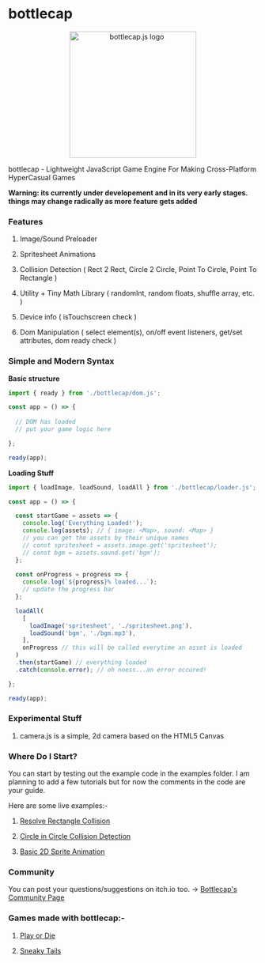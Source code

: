 # bottlecap

<p align="center">

<img src="https://bottlecap.js.org/logo.png" width="256" alt="bottlecap.js logo">

</p>

bottlecap - Lightweight JavaScript Game Engine For Making Cross-Platform HyperCasual Games

**Warning: its currently under developement and in its very early stages. things may change radically as more feature gets added**

### Features

1) Image/Sound Preloader

2) Spritesheet Animations

3) Collision Detection ( Rect 2 Rect, Circle 2 Circle, Point To Circle, Point To Rectangle )

4) Utility + Tiny Math Library ( randomInt, random floats, shuffle array, etc. )

5) Device info ( isTouchscreen check ) 

6) Dom Manipulation ( select element(s), on/off event listeners, get/set attributes, dom ready check )

### Simple and Modern Syntax

**Basic structure**

```javascript
import { ready } from './bottlecap/dom.js';

const app = () => {
  
  // DOM has loaded
  // put your game logic here

};

ready(app);
```

**Loading Stuff**

```javascript
import { loadImage, loadSound, loadAll } from './bottlecap/loader.js';

const app = () => {

  const startGame = assets => {
    console.log('Everything Loaded!');
    console.log(assets); // { image: <Map>, sound: <Map> }
    // you can get the assets by their unique names
    // const spritesheet = assets.image.get('spritesheet');
    // const bgm = assets.sound.get('bgm');
  };
  
  const onProgress = progress => {
    console.log(`${progress}% loaded...`);
    // update the progress bar
  };

  loadAll(
    [
      loadImage('spritesheet', './spritesheet.png'),
      loadSound('bgm', './bgm.mp3'),
    ],
    onProgress // this will be called everytime an asset is loaded
  )
  .then(startGame) // everything loaded
  .catch(console.error); // oh noess...an error occured!

};

ready(app);
```

### Experimental Stuff

1) camera.js is a simple, 2d camera based on the HTML5 Canvas

### Where Do I Start?

You can start by testing out the example code in the examples folder. 
I am planning to add a few tutorials but for now the comments in the code are your guide.

Here are some live examples:-

1) [Resolve Rectangle Collision](https://bottlecap.js.org/examples/collisions/resolve-rectangle-collision.html)

2) [Circle in Circle Collision Detection](https://bottlecap.js.org/examples/collisions/circle-in-circle-collision.html)

3) [Basic 2D Sprite Animation](https://bottlecap.js.org/examples/animations/basic-sprite-animation2.html)

### Community

You can post your questions/suggestions on itch.io too. -> [Bottlecap's Community Page](https://rwbeast.itch.io/bottlecap/community)

### Games made with bottlecap:-

1) [Play or Die](https://rwbeast.itch.io/play-or-die)

2) [Sneaky Tails](https://rwbeast.itch.io/sneaky-tails)

